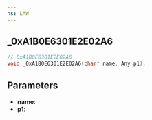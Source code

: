```yaml
---
ns: LAW
---
```

## _0xA1B0E6301E2E02A6

```c
// 0xA1B0E6301E2E02A6
void _0xA1B0E6301E2E02A6(char* name, Any p1);
```

## Parameters
* **name**:
* **p1**:
